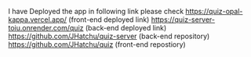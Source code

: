 I have Deployed the app in following link please check https://quiz-opal-kappa.vercel.app/ (front-end deployed link) https://quiz-server-toiu.onrender.com/quiz (back-end deployed link) https://github.com/JHatchu/quiz-server (back-end repository) https://github.com/JHatchu/quiz (front-end repostiory)

